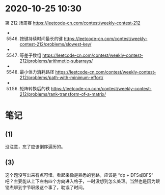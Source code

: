 
# 2020-10-25 10:30

第 212 场周赛 https://leetcode-cn.com/contest/weekly-contest-212
- 5546. 按键持续时间最长的键 https://leetcode-cn.com/contest/weekly-contest-212/problems/slowest-key/
- 5547. 等差子数组 https://leetcode-cn.com/contest/weekly-contest-212/problems/arithmetic-subarrays/
- 5548. 最小体力消耗路径 https://leetcode-cn.com/contest/weekly-contest-212/problems/path-with-minimum-effort/
- 5156. 矩阵转换后的秩 https://leetcode-cn.com/contest/weekly-contest-212/problems/rank-transform-of-a-matrix/

# 笔记

## (1)

没注意，忘了应该倒序遍历的。

## (3)

这个题没写出来有点可惜。看起来像是熟悉的套路，应该是 “dp + DFS或BFS” 吧？主要能从上下左右四个方向进入格子，一时没想到怎么处理。当然也是因为跟铭杰聊到字节职级这个事了，耽误了时间。
